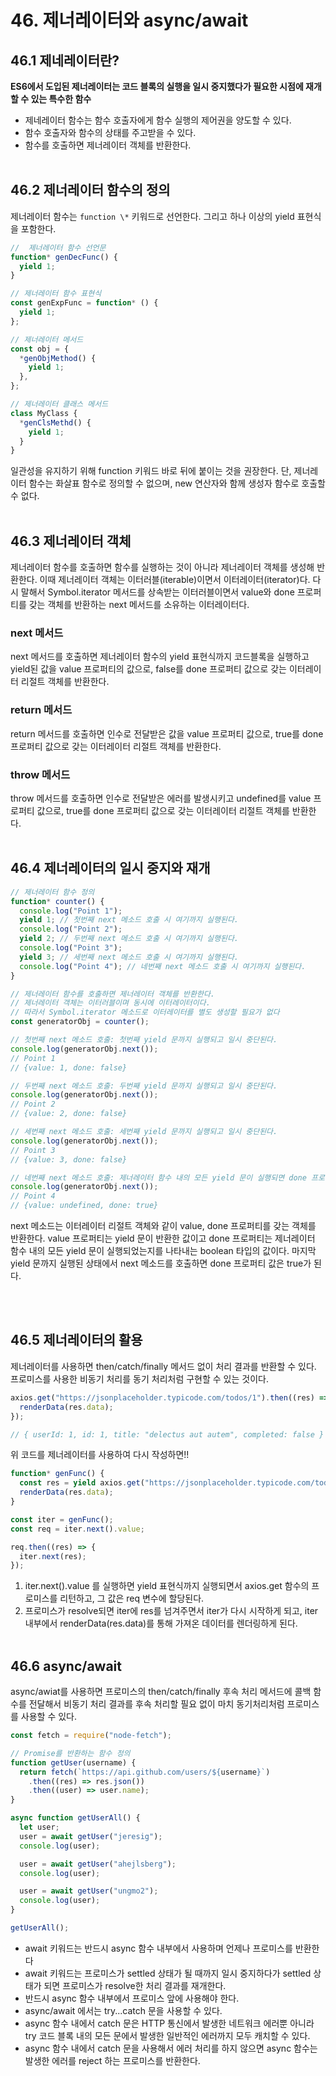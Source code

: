 # 46. 제너레이터와 async/await

## 46.1 제네레이터란?

**ES6에서 도입된 제너레이터는 코드 블록의 실행을 일시 중지했다가 필요한 시점에 재개할 수 있는 특수한 함수**

- 제네레이터 함수는 함수 호출자에게 함수 실행의 제어권을 양도할 수 있다.
- 함수 호출자와 함수의 상태를 주고받을 수 있다.
- 함수를 호출하면 제너레이터 객체를 반환한다.
  <br/><br/>

## 46.2 제너레이터 함수의 정의

제너레이터 함수는 `function \*` 키워드로 선언한다. 그리고 하나 이상의 yield 표현식을 포함한다.

```js
//  제너레이터 함수 선언문
function* genDecFunc() {
  yield 1;
}

// 제너레이터 함수 표현식
const genExpFunc = function* () {
  yield 1;
};

// 제너레이터 메서드
const obj = {
  *genObjMethod() {
    yield 1;
  },
};

// 제너레이터 클래스 메서드
class MyClass {
  *genClsMethd() {
    yield 1;
  }
}
```

일관성을 유지하기 위해 function 키워드 바로 뒤에 붙이는 것을 권장한다.
단, 제너레이터 함수는 화살표 함수로 정의할 수 없으며, new 연산자와 함께 생성자 함수로 호출할 수 없다.
<br/><br/>

## 46.3 제너레이터 객체

제너레이터 함수를 호출하면 함수를 실행하는 것이 아니라 제너레이터 객체를 생성해 반환한다. 이때 제너레이터 객체는 이터러블(iterable)이면서 이터레이터(iterator)다. 다시 말해서 Symbol.iterator 메서드를 상속받는 이터러블이면서 value와 done 프로퍼티를 갖는 객체를 반환하는 next 메서드를 소유하는 이터레이터다.
<br/>

### next 메서드

next 메서드를 호출하면 제너레이터 함수의 yield 표현식까지 코드블록을 실행하고 yield된 값을 value 프로퍼티의 값으로, false를 done 프로퍼티 값으로 갖는 이터레이터 리절트 객체를 반환한다.
<br/>

### return 메서드

return 메서드를 호출하면 인수로 전달받은 값을 value 프로퍼티 값으로, true를 done 프로퍼티 값으로 갖는 이터레이터 리절트 객체를 반환한다.
<br/>

### throw 메서드

throw 메서드를 호출하면 인수로 전달받은 에러를 발생시키고 undefined를 value 프로퍼티 값으로, true를 done 프로퍼티 값으로 갖는 이터레이터 리절트 객체를 반환한다.
<br/><br/>

## 46.4 제너레이터의 일시 중지와 재개

```js
// 제너레이터 함수 정의
function* counter() {
  console.log("Point 1");
  yield 1; // 첫번째 next 메소드 호출 시 여기까지 실행된다.
  console.log("Point 2");
  yield 2; // 두번째 next 메소드 호출 시 여기까지 실행된다.
  console.log("Point 3");
  yield 3; // 세번째 next 메소드 호출 시 여기까지 실행된다.
  console.log("Point 4"); // 네번째 next 메소드 호출 시 여기까지 실행된다.
}

// 제너레이터 함수를 호출하면 제너레이터 객체를 반환한다.
// 제너레이터 객체는 이터러블이며 동시에 이터레이터이다.
// 따라서 Symbol.iterator 메소드로 이터레이터를 별도 생성할 필요가 없다
const generatorObj = counter();

// 첫번째 next 메소드 호출: 첫번째 yield 문까지 실행되고 일시 중단된다.
console.log(generatorObj.next());
// Point 1
// {value: 1, done: false}

// 두번째 next 메소드 호출: 두번째 yield 문까지 실행되고 일시 중단된다.
console.log(generatorObj.next());
// Point 2
// {value: 2, done: false}

// 세번째 next 메소드 호출: 세번째 yield 문까지 실행되고 일시 중단된다.
console.log(generatorObj.next());
// Point 3
// {value: 3, done: false}

// 네번째 next 메소드 호출: 제너레이터 함수 내의 모든 yield 문이 실행되면 done 프로퍼티 값은 true가 된다.
console.log(generatorObj.next());
// Point 4
// {value: undefined, done: true}
```

next 메소드는 이터레이터 리절트 객체와 같이 value, done 프로퍼티를 갖는 객체를 반환한다. value 프로퍼티는 yield 문이 반환한 값이고 done 프로퍼티는 제너레이터 함수 내의 모든 yield 문이 실행되었는지를 나타내는 boolean 타입의 값이다. 마지막 yield 문까지 실행된 상태에서 next 메소드를 호출하면 done 프로퍼티 값은 true가 된다.

<br/><br/>

## 46.5 제너레이터의 활용

제너레이터를 사용하면 then/catch/finally 메서드 없이 처리 결과를 반환할 수 있다. 프로미스를 사용한 비동기 처리를 동기 처리처럼 구현할 수 있는 것이다.

```js
axios.get("https://jsonplaceholder.typicode.com/todos/1").then((res) => {
  renderData(res.data);
});

// { userId: 1, id: 1, title: "delectus aut autem", completed: false }
```

위 코드를 제너레이터를 사용하여 다시 작성하면!!

```js
function* genFunc() {
  const res = yield axios.get("https://jsonplaceholder.typicode.com/todos/1");
  renderData(res.data);
}

const iter = genFunc();
const req = iter.next().value;

req.then((res) => {
  iter.next(res);
});
```

1. iter.next().value 를 실행하면 yield 표현식까지 실행되면서 axios.get 함수의 프로미스를 리턴하고, 그 값은 req 변수에 할당된다.
2. 프로미스가 resolve되면 iter에 res를 넘겨주면서 iter가 다시 시작하게 되고, iter 내부에서 renderData(res.data)를 통해 가져온 데이터를 렌더링하게 된다.
   <br/><br/>

## 46.6 async/await

async/awiat를 사용하면 프로미스의 then/catch/finally 후속 처리 메서드에 콜백 함수를 전달해서 비동기 처리 결과를 후속 처리할 필요 없이 마치 동기처리처럼 프로미스를 사용할 수 있다.
<br/>

```js
const fetch = require("node-fetch");

// Promise를 반환하는 함수 정의
function getUser(username) {
  return fetch(`https://api.github.com/users/${username}`)
    .then((res) => res.json())
    .then((user) => user.name);
}

async function getUserAll() {
  let user;
  user = await getUser("jeresig");
  console.log(user);

  user = await getUser("ahejlsberg");
  console.log(user);

  user = await getUser("ungmo2");
  console.log(user);
}

getUserAll();
```

- await 키워드는 반드시 async 함수 내부에서 사용하며 언제나 프로미스를 반환한다
- await 키워드는 프로미스가 settled 상태가 될 때까지 일시 중지하다가
  settled 상태가 되면 프로미스가 resolve한 처리 결과를 재개한다.
- 반드시 async 함수 내부에서 프로미스 앞에 사용해야 한다.
- async/await 에서는 try...catch 문을 사용할 수 있다.
- async 함수 내에서 catch 문은 HTTP 통신에서 발생한 네트워크 에러뿐 아니라
  try 코드 블록 내의 모든 문에서 발생한 일반적인 에러까지 모두 캐치할 수 있다.
- async 함수 내에서 catch 문을 사용해서 에러 처리를 하지 않으면
  async 함수는 발생한 에러를 reject 하는 프로미스를 반환한다.
